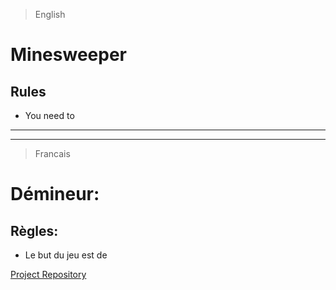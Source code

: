 > English
# Minesweeper

## Rules
* You need to

---
---


> Francais
# Démineur:

## Règles:
* Le but du jeu est de


[Project Repository](https://github.com/Me-k-01/Projet_Python)
